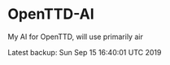 # OpenTTD-AI
My AI for OpenTTD, will use primarily air

Latest backup: Sun Sep 15 16:40:01 UTC 2019
